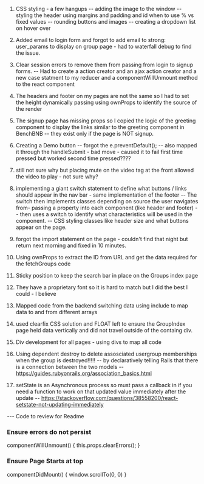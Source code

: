 1) CSS styling - a few hangups
-- adding the image to the window
-- styling the header using margins and padding and id when to use % vs fixed values
-- rounding buttons and images
-- creating a dropdown list on hover over


2) Added email to login form and forgot to add email to strong: user_params to display on group page - had to waterfall debug to find the issue.  

3) Clear session errors to remove them from passing from login to signup forms.
-- Had to create a action creator and an ajax action creator and a new case statment to my reducer and a componentWillUnmount method to the react component


4) The headers and footer on my pages are not the same so I had to set the height dynamically passing using ownProps to identify the source of the render

5) The signup page has missing props so I copied the logic of the greeting component to display the links 
similar to the greeting component in BenchBNB -- they exist only if the page is NOT signup.

6) Creating a Demo button -- forgot the     e.preventDefault();
-- also mapped it through the handleSubmit - bad move - caused it to fail first time pressed but worked second time pressed????

7) still not sure why but placing mute on the video tag at the front allowed the video to play - not sure why?

8) implementing a giant switch statement to define what buttons / links should appear in the nav bar - same implementation of the footer
-- The switch then implements classes depending on source the user navigates from- passing a property into each component (like header and footer)
-- then uses a switch to identify what characteristics will be used in the component.  -- CSS styling classes like header size and what buttons appear on the page.

9) forgot the import statement on the page - couldn't find that night but return next morning and fixed in 10 minutes.

10) Using ownProps to extract the ID from URL and get the data required for the fetchGroups code

11) Sticky position to keep the search bar in place on the Groups index page

12) They have a proprietary font so it is hard to match but I did the best I could - I believe

13) Mapped code from the backend switching data using include to map data to and from different arrays

14) used clearfix CSS solution and FLOAT left to ensure the GroupIndex page held data vertically and did not travel outside of the containg div.

15) Div development for all pages - using divs to map all code

16) Using dependent destroy to delete assosciated usergroup memberships when the group is destroyed!!!!!
-- by declaratively telling Rails that there is a connection between the two models
-- https://guides.rubyonrails.org/association_basics.html

17) setState is an Asynchronous process so must pass a callback in if you need a function to work on that updated value immediately after the update
-- https://stackoverflow.com/questions/38558200/react-setstate-not-updating-immediately



--- Code to review for Readme
<h3>Ensure errors do not persist</h3>

componentWillUnmount() {
    this.props.clearErrors();
}

<h3>Ensure Page Starts at top</h3>
componentDidMount() {
    window.scrollTo(0, 0)
}


